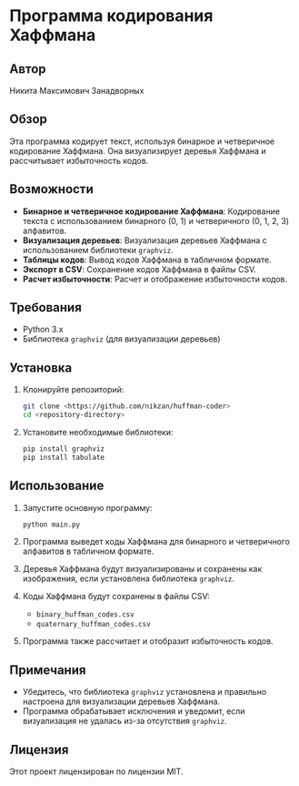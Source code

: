 # Программа кодирования Хаффмана

## Автор
Никита Максимович Занадворных

## Обзор

Эта программа кодирует текст, используя бинарное и четверичное кодирование Хаффмана. Она визуализирует деревья Хаффмана и рассчитывает избыточность кодов.

## Возможности

- **Бинарное и четверичное кодирование Хаффмана**: Кодирование текста с использованием бинарного (0, 1) и четверичного (0, 1, 2, 3) алфавитов.
- **Визуализация деревьев**: Визуализация деревьев Хаффмана с использованием библиотеки `graphviz`.
- **Таблицы кодов**: Вывод кодов Хаффмана в табличном формате.
- **Экспорт в CSV**: Сохранение кодов Хаффмана в файлы CSV.
- **Расчет избыточности**: Расчет и отображение избыточности кодов.

## Требования

- Python 3.x
- Библиотека `graphviz` (для визуализации деревьев)

## Установка

1. Клонируйте репозиторий:
    ```sh
    git clone <https://github.com/nikzan/huffman-coder>
    cd <repository-directory>
    ```

2. Установите необходимые библиотеки:
    ```sh
    pip install graphviz
    pip install tabulate
    ```

## Использование

1. Запустите основную программу:
    ```sh
    python main.py
    ```

2. Программа выведет коды Хаффмана для бинарного и четверичного алфавитов в табличном формате.

3. Деревья Хаффмана будут визуализированы и сохранены как изображения, если установлена библиотека `graphviz`.

4. Коды Хаффмана будут сохранены в файлы CSV:
    - `binary_huffman_codes.csv`
    - `quaternary_huffman_codes.csv`

5. Программа также рассчитает и отобразит избыточность кодов.

## Примечания

- Убедитесь, что библиотека `graphviz` установлена и правильно настроена для визуализации деревьев Хаффмана.
- Программа обрабатывает исключения и уведомит, если визуализация не удалась из-за отсутствия `graphviz`.

## Лицензия

Этот проект лицензирован по лицензии MIT.
